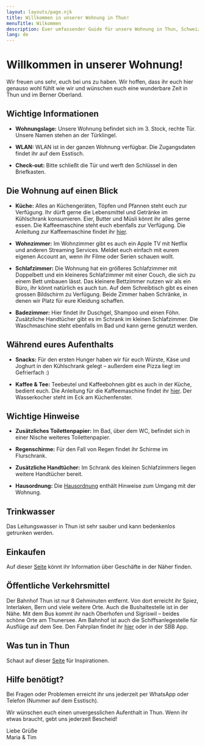 ```yaml
---
layout: layouts/page.njk
title: Willkommen in unserer Wohnung in Thun!
menuTitle: Wilkommen
description: Euer umfassender Guide für unsere Wohnung in Thun, Schweiz
lang: de
---
```


# Willkommen in unserer Wohnung!

Wir freuen uns sehr, euch bei uns zu haben. Wir hoffen, dass ihr euch hier genauso wohl fühlt wie wir und wünschen euch eine wunderbare Zeit in Thun und im Berner Oberland.

## Wichtige Informationen

- **Wohnungslage:** Unsere Wohnung befindet sich im 3. Stock, rechte Tür. Unsere Namen stehen an der Türklingel.

- **WLAN:** WLAN ist in der ganzen Wohnung verfügbar. Die Zugangsdaten findet ihr auf dem Esstisch.

- **Check-out:** Bitte schließt die Tür und werft den Schlüssel in den Briefkasten.

## Die Wohnung auf einen Blick

- **Küche:** Alles an Küchengeräten, Töpfen und Pfannen steht euch zur Verfügung. Ihr dürft gerne die Lebensmittel und Getränke im Kühlschrank konsumieren. Eier, Butter und Müsli könnt ihr alles gerne essen. Die Kaffeemaschine steht euch ebenfalls zur Verfügung. Die Anleitung zur Kaffeemaschine findet ihr [hier](/de/coffee-machine/).

- **Wohnzimmer:** Im Wohnzimmer gibt es auch ein Apple TV mit Netflix und anderen Streaming Services. Meldet euch einfach mit eurem eigenen Account an, wenn ihr Filme oder Serien schauen wollt.

- **Schlafzimmer:** Die Wohnung hat ein größeres Schlafzimmer mit Doppelbett und ein kleineres Schlafzimmer mit einer Couch, die sich zu einem Bett umbauen lässt. Das kleinere Bettzimmer nutzen wir als ein Büro, ihr könnt natürlich es auch tun. Auf dem Schreibtisch gibt es einen grossen Bildschirm zu Verfügung. Beide Zimmer haben Schränke, in denen wir Platz für eure Kleidung schaffen.

- **Badezimmer:** Hier findet ihr Duschgel, Shampoo und einen Föhn. Zusätzliche Handtücher gibt es im Schrank im kleinen Schlafzimmer. Die Waschmaschine steht ebenfalls im Bad und kann gerne genutzt werden.

## Während eures Aufenthalts

- **Snacks:** Für den ersten Hunger haben wir für euch Würste, Käse und Joghurt in den Kühlschrank gelegt – außerdem eine Pizza liegt im Gefrierfach :)

- **Kaffee & Tee:** Teebeutel und Kaffeebohnen gibt es auch in der Küche, bedient euch. Die Anleitung für die Kaffeemaschine findet ihr [hier](/de/coffee-machine/). Der Wasserkocher steht im Eck am Küchenfenster.

## Wichtige Hinweise

- **Zusätzliches Toilettenpapier:** Im Bad, über dem WC, befindet sich in einer Nische weiteres Toilettenpapier.

- **Regenschirme:** Für den Fall von Regen findet ihr Schirme im Flurschrank.

- **Zusätzliche Handtücher:** Im Schrank des kleinen Schlafzimmers liegen weitere Handtücher bereit.

- **Hausordnung:** Die [Hausordnung](/de/house-rules/) enthält Hinweise zum Umgang mit der Wohnung.

## Trinkwasser

Das Leitungswasser in Thun ist sehr sauber und kann bedenkenlos getrunken werden.

## Einkaufen

Auf dieser [Seite](/de/shops) könnt ihr Information über Geschäfte in der Näher finden.

## Öffentliche Verkehrsmittel

 Der Bahnhof Thun ist nur 8 Gehminuten entfernt. Von dort erreicht ihr Spiez, Interlaken, Bern und viele weitere Orte. Auch die Bushaltestelle ist in der Nähe. Mit dem Bus kommt ihr nach Oberhofen und Sigriswil – beides schöne Orte am Thunersee. Am Bahnhof ist auch die Schiffsanlegestelle für Ausflüge auf dem See. Den Fahrplan findet ihr [hier](https://www.bls-schiff.ch/de/schifffahrt/fahrplan) oder in der SBB App.

## Was tun in Thun

Schaut auf dieser [Seite](/de/inspirations) für Inspirationen.

## Hilfe benötigt?

Bei Fragen oder Problemen erreicht ihr uns jederzeit per WhatsApp oder Telefon (Nummer auf dem Esstisch).

Wir wünschen euch einen unvergesslichen Aufenthalt in Thun. Wenn ihr etwas braucht, gebt uns jederzeit Bescheid!

Liebe Grüße  
Maria & Tim